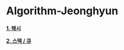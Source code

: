 # Algorithm-Jeonghyun

<a href='https://asmallroom.tistory.com/22'>
  <p><b>1. 해시</b></p>
</a>
<a href='https://asmallroom.tistory.com/23'>
  <p><b>2. 스택 / 큐</b></p>
</a>
